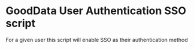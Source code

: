 #  GoodData User Authentication SSO script
For a given user this script will enable SSO as their authentication method